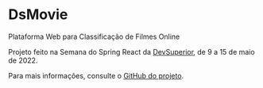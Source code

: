 # DsMovie

Plataforma Web para Classificação de Filmes Online

Projeto feito na Semana do Spring React da [DevSuperior](devsuperior.com.br), de 9 a 15 de maio de 2022.

Para mais informações, consulte o [GitHub do projeto](https://github.com/devsuperior/sds-dsmovie).
